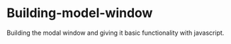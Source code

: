 # Building-model-window
Building the modal window and giving it basic functionality with javascript.
